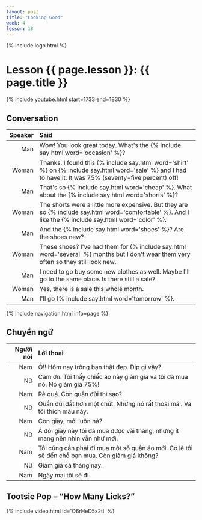 ```yaml
---
layout: post
title: "Looking Good"
week: 4
lesson: 18
---
```


{% include logo.html %}

# Lesson {{ page.lesson }}: {{ page.title }}

{% include youtube.html start=1733 end=1830 %}

## Conversation

Speaker | Said
---: | :---
Man | Wow! You look great today. What's the {% include say.html word='occasion' %}?
Woman | Thanks. I found this {% include say.html word='shirt' %} on {% include say.html word='sale' %} and I had to have it. It was 75% (seventy-five percent) off!
Man | That's so {% include say.html word='cheap' %}. What about the {% include say.html word='shorts' %}?
Woman | The shorts were a little more expensive. But they are so {% include say.html word='comfortable' %}. And I like the {% include say.html word='color' %}.
Man | And the {% include say.html word='shoes' %}? Are the shoes new?
Woman | These shoes? I've had them for {% include say.html word='several' %} months but I don't wear them very often so they still look new.
Man | I need to go buy some new clothes as well. Maybe I'll go to the same place. Is there still a sale?
Woman | Yes, there is a sale this whole month.
Man | I'll go {% include say.html word='tomorrow' %}.

{% include navigation.html info=page %}

## Chuyển ngữ

Người nói | Lời thoại
---: | :---
Nam | Ồ!! Hôm nay trông bạn thật đẹp. Dịp gì vậy?
Nữ | Cảm ơn. Tôi thấy chiếc áo này giảm giá và tôi đã mua nó. Nó giảm giá 75%!
Nam | Rẻ quá. Còn quần đùi thì sao?
Nữ | Quần đùi đắt hơn một chút. Nhưng nó rất thoải mái. Và tôi thích màu này.
Nam | Còn giày, mới luôn hả?
Nữ | À đôi giày này tôi đã mua được vài tháng, nhưng ít mang nên nhìn vẫn như mới.
Nam | Tôi cũng cần phải đi mua một số quần áo mới. Có lẽ tôi sẽ đến chỗ bạn mua. Còn giảm giá không?
Nữ | Giảm giá cả tháng này.
Nam | Ngày mai tôi sẽ đi.

## Tootsie Pop – “How Many Licks?”

{% include video.html id='O6rHeD5x2tI' %}
